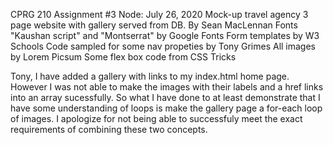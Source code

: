 CPRG 210 Assignment #3 Node:
July 26, 2020
Mock-up travel agency 3 page website with gallery served from DB.
By Sean MacLennan
Fonts "Kaushan script" and "Montserrat" by Google Fonts
Form templates by W3 Schools
Code sampled for some nav propeties by Tony Grimes
All images by Lorem Picsum
Some flex box code from CSS Tricks


Tony, I have added a gallery with links to my index.html home page. However I was not able to make the images with their labels and a href links into an array sucessfully. So what I have done to at least demonstrate that I have some understanding of loops is make the gallery page a for-each loop of images. I apologize for not being able to successfuly meet the exact requirements of combining these two concepts. 
